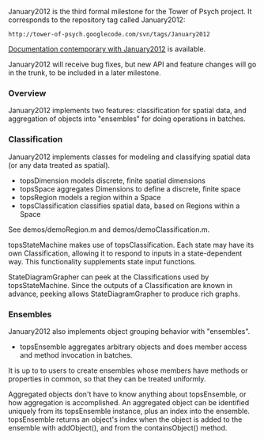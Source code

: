 January2012 is the third formal milestone for the Tower of Psych project.  It corresponds to the repository tag called January2012:
```
http://tower-of-psych.googlecode.com/svn/tags/January2012
```

[Documentation contemporary with January2012](http://tower-of-psych.googlecode.com/svn-history/r270/documentation/html/index.html) is available.

January2012 will receive bug fixes, but new API and feature changes will go in the trunk, to be included in a later milestone.



### Overview ###
January2012 implements two features: classification for spatial data, and aggregation of objects into "ensembles" for doing operations in batches.

### Classification ###
January2012 implements classes for modeling and classifying spatial data (or any data treated as spatial).

  * topsDimension models discrete, finite spatial dimensions
  * topsSpace aggregates Dimensions to define a discrete, finite space
  * topsRegion models a region within a Space
  * topsClassification classifies spatial data, based on Regions within a Space

See demos/demoRegion.m and demos/demoClassification.m.

topsStateMachine makes use of topsClassification.  Each state may have its own Classification, allowing it to respond to inputs in a state-dependent way.  This functionality supplements state input functions.

StateDiagramGrapher can peek at the Classifications used by topsStateMachine.  Since the outputs of a Classification are known in advance, peeking allows StateDiagramGrapher to produce rich graphs.

### Ensembles ###
January2012 also implements object grouping behavior with "ensembles".

  * topsEnsemble aggregates arbitrary objects and does member access and method invocation in batches.

It is up to to users to create ensembles whose members have methods or properties in common, so that they can be treated uniformly.

Aggregated objects don't have to know anything about topsEnsemble, or how aggregation is accomplished.  An aggregated object can be identified uniquely from its topsEnsemble instance, plus an index into the ensemble.  topsEnsemble returns an object's index when the object is added to the ensemble with addObject(), and from the containsObject() method.